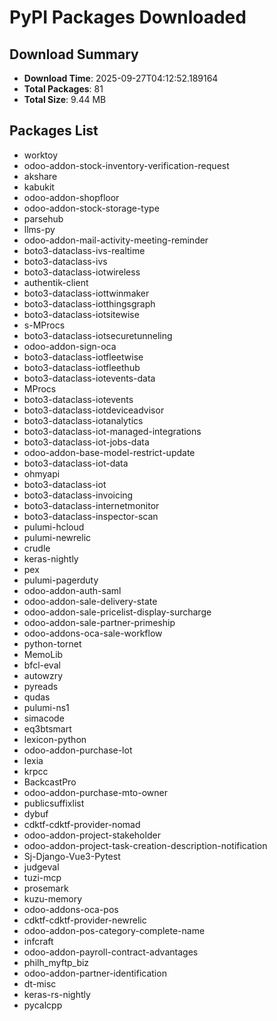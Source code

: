 # PyPI Packages Downloaded

## Download Summary
- **Download Time**: 2025-09-27T04:12:52.189164
- **Total Packages**: 81
- **Total Size**: 9.44 MB

## Packages List
- worktoy
- odoo-addon-stock-inventory-verification-request
- akshare
- kabukit
- odoo-addon-shopfloor
- odoo-addon-stock-storage-type
- parsehub
- llms-py
- odoo-addon-mail-activity-meeting-reminder
- boto3-dataclass-ivs-realtime
- boto3-dataclass-ivs
- boto3-dataclass-iotwireless
- authentik-client
- boto3-dataclass-iottwinmaker
- boto3-dataclass-iotthingsgraph
- boto3-dataclass-iotsitewise
- s-MProcs
- boto3-dataclass-iotsecuretunneling
- odoo-addon-sign-oca
- boto3-dataclass-iotfleetwise
- boto3-dataclass-iotfleethub
- boto3-dataclass-iotevents-data
- MProcs
- boto3-dataclass-iotevents
- boto3-dataclass-iotdeviceadvisor
- boto3-dataclass-iotanalytics
- boto3-dataclass-iot-managed-integrations
- boto3-dataclass-iot-jobs-data
- odoo-addon-base-model-restrict-update
- boto3-dataclass-iot-data
- ohmyapi
- boto3-dataclass-iot
- boto3-dataclass-invoicing
- boto3-dataclass-internetmonitor
- boto3-dataclass-inspector-scan
- pulumi-hcloud
- pulumi-newrelic
- crudle
- keras-nightly
- pex
- pulumi-pagerduty
- odoo-addon-auth-saml
- odoo-addon-sale-delivery-state
- odoo-addon-sale-pricelist-display-surcharge
- odoo-addon-sale-partner-primeship
- odoo-addons-oca-sale-workflow
- python-tornet
- MemoLib
- bfcl-eval
- autowzry
- pyreads
- qudas
- pulumi-ns1
- simacode
- eq3btsmart
- lexicon-python
- odoo-addon-purchase-lot
- lexia
- krpcc
- BackcastPro
- odoo-addon-purchase-mto-owner
- publicsuffixlist
- dybuf
- cdktf-cdktf-provider-nomad
- odoo-addon-project-stakeholder
- odoo-addon-project-task-creation-description-notification
- Sj-Django-Vue3-Pytest
- judgeval
- tuzi-mcp
- prosemark
- kuzu-memory
- odoo-addons-oca-pos
- cdktf-cdktf-provider-newrelic
- odoo-addon-pos-category-complete-name
- infcraft
- odoo-addon-payroll-contract-advantages
- philh_myftp_biz
- odoo-addon-partner-identification
- dt-misc
- keras-rs-nightly
- pycalcpp

